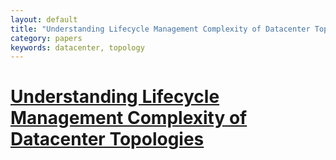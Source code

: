 ```yaml
---
layout: default
title: "Understanding Lifecycle Management Complexity of Datacenter Topologies"
category: papers
keywords: datacenter, topology
---
```


# [Understanding Lifecycle Management Complexity of Datacenter Topologies](https://www.usenix.org/system/files/nsdi19-zhang.pdf)

## 